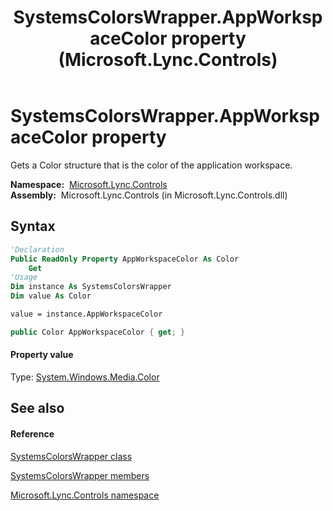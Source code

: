 ﻿---
title: SystemsColorsWrapper.AppWorkspaceColor property  (Microsoft.Lync.Controls)
TOCTitle: 'AppWorkspaceColor property '
ms:assetid: P:Microsoft.Lync.Controls.SystemsColorsWrapper.AppWorkspaceColor_DI_3_UC_OCS14MrefLyncWPF
ms:mtpsurl: https://msdn.microsoft.com/en-us/library/microsoft.lync.controls.systemscolorswrapper.appworkspacecolor_di_3_uc_ocs14mreflyncwpf(v=office.15)
ms:contentKeyID: 48596712
ms.date: 07/28/2014
mtps_version: v=office.15
f1_keywords:
- Microsoft.Lync.Controls.SystemsColorsWrapper.AppWorkspaceColor
dev_langs:
- CSharp
- JScript
- VB
- other
---

# SystemsColorsWrapper.AppWorkspaceColor property

Gets a Color structure that is the color of the application workspace.

**Namespace:**  [Microsoft.Lync.Controls](microsoft-lync-controls-namespace_1.md)  
**Assembly:**  Microsoft.Lync.Controls (in Microsoft.Lync.Controls.dll)

## Syntax

``` vb
'Declaration
Public ReadOnly Property AppWorkspaceColor As Color
    Get
'Usage
Dim instance As SystemsColorsWrapper
Dim value As Color

value = instance.AppWorkspaceColor
```

``` csharp
public Color AppWorkspaceColor { get; }
```

#### Property value

Type: [System.Windows.Media.Color](http://msdn2.microsoft.com/en-us/library/ms653055)  

## See also

#### Reference

[SystemsColorsWrapper class](systemscolorswrapper-class-microsoft-lync-controls_1.md)

[SystemsColorsWrapper members](systemscolorswrapper-members-microsoft-lync-controls_1.md)

[Microsoft.Lync.Controls namespace](microsoft-lync-controls-namespace_1.md)

